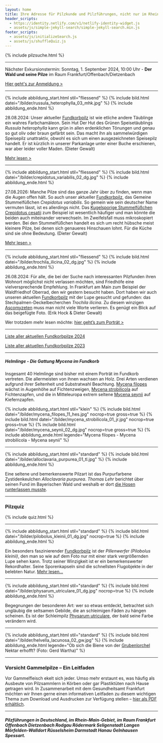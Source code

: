 ```yaml
---
layout: home
title: Ihre Adresse für Pilzkunde und Pilzführungen, nicht nur im Rhein-Main-Gebiet
header_scripts:
  - https://identity.netlify.com/v1/netlify-identity-widget.js
  - assets/js/simple-jekyll-search/simple-jekyll-search.min.js
footer_scripts:
  - assets/js/initializeSearch.js
  - assets/js/shuffleQuiz.js
---
```

[](/fundkorb.de/termine)

{% include pilzsuche.html %}

- - -

Nächster Exkursionstermin: Sonntag, 1. September 2024, 10:00 Uhr - **Der Wald und seine Pilze** im Raum Frankfurt/Offenbach/Dietzenbach

[Hier geht's zur Anmeldung >](/termine)

- - -

{% include abbildung_start.html stil="fliessend" %}
{% include bild.html datei="/bilder/russula_heterophylla_03_mhk.jpg" %}
{% include abbildung_ende.html %}

28.08.2024: Unser aktueller [Fundkorbpilz](AA "Glossar-") ist wie etliche andere Täublinge ein wahres Farbchamäleon. Sein Hut Der Hut des Grünen Speisetäublings *Russula heterophylla* kann grün in allen erdenklichen Tönungen und genau so gut oliv oder braun gefärbt sein. Das macht ihn als sammelwürdigen Speisepilz unattraktiv, obwohl es sich um einen ausgezeichneten Speisepilz handelt. Er ist kürzlich in unserer Parkanlage unter einer Buche erschienen, war aber leider voller Maden. (Dieter Gewalt)

[Mehr lesen >](/pilze/russula-heterophylla-grüner-speisetäubling)

<div style="clear:  both"></div>

- - -

{% include abbildung_start.html stil="fliessend" %}
{% include bild.html datei="/bilder/crepidotus_variabilis_02_dg.jpg" %}
{% include abbildung_ende.html %}

27.08.2026: Manche Pilze sind das ganze Jahr über zu finden, wenn man die Augen offen hält. So auch unser aktueller [Fundkorbpilz](AA "Glossar-"), das Gemeine Stummelfüßchen *Crepidotus variabilis*. So gemein wie sein deutscher Name vermuten lässt, ist es allerdings nicht. Das [Kugelsporige Stummelfüßchen Crepidotus cesatii](/pilze/crepidotus-cesatii-kugelsporiges-stummelfüßchen) zum Beispiel ist wesentlich häufiger und man könnte die beiden auch miteinander verwechseln. Im Zweifelsfall muss mikroskopiert werden. Bei den Stummelfüßchen handelt es sich um recht hübsche meist kleinere Pilze, bei denen sich genaueres Hinschauen lohnt. Für die Küche sind sie ohne Bedeutung. (Dieter Gewalt)

[Mehr lesen >](/pilze/crepidotus-variabilis-gemeines-stummelfüßchen)

<div style="clear:  both"></div>

- - -

{% include abbildung_start.html stil="fliessend" %}
{% include bild.html datei="/bilder/trochila_ilicina_02_dg.jpg" %}
{% include abbildung_ende.html %}

26.08.2024: Für alle, die bei der Suche nach interessanten Pilzfunden ihren Wohnort möglichst nicht verlassen möchten, sind Friedhöfe eine vielversprechende Empfehlung. In Frankfurt am Main zum Beispiel der Waldfriedhof Oberrad, den wir gestern besucht haben. Dort haben wir auch unseren aktuellen [Fundkorbpilz](AA "Glossar-") mit der Lupe gesucht und gefunden: das Stechpalmen-Deckelbecherchen *Trochila ilicina*. Zu diesem winzigen [Ascomyzeten](Ascomyzeten "Glossar") muss man nicht viele Worte verlieren. Es genügt ein Blick auf das beigefügte Foto. (Erik Hock & Dieter Gewalt)

Wer trotzdem mehr lesen möchte: [hier geht’s zum Porträt >](/pilze/trochila-ilicina-stechpalmen-deckelbecherchen)

<div style="clear:  both"></div>

- - -

[Liste aller aktuellen Fundkorbpilze 2024](/artikel/liste-aller-aktuellen-fundkorbpilze-2024.html)

[Liste aller aktuellen Fundkorbpilze 2023](/artikel/liste-aller-aktuellen-fundkorbpilze-2023.html)

- - -

##### Helmlinge - Die Gattung *Mycena* im Fundkorb

Insgesamt 40 Helmlinge sind bisher mit einem Porträt im Fundkorb vertreten. Die allermeisten von ihnen wachsen an Holz. Drei Arten verdienen aufgrund ihrer Seltenheit und Substratwahl Beachtung. [Mycena filopes](/pilze/mycena-filopes-zerbrechlicher-fadenhelmling) wächst in Augenhöhe auf Fichtenzweigen, [Mycena strobilicola](/pilze/mycena-strobilicola-fichtenzapfenhelmling) auf Fichtenzapfen, und die in Mitteleuropa extrem seltene [Mycena seynii](/pilze/mycena-seynii-mediterraner-kiefernzapfenhelmling) auf Kiefernzapfen.

{% include abbildung_start.html stil="klein" %}
{% include bild.html datei="/bilder/mycena_filopes_11_hes.jpg" nocrop=true gross=true %}
{% include bild.html datei="/bilder/mycena_strobilicola_01_jr.jpg" nocrop=true gross=true %}
{% include bild.html datei="/bilder/mycena_seynii_02_dg.jpg" nocrop=true gross=true %}
{% include abbildung_ende.html legende="Mycena filopes - Mycena strobilicola - Mycena seynii" %}

- - -

{% include abbildung_start.html stil="standard" %}
{% include bild.html datei="/bilder/alloclavaria_purpurea_01_tl.jpg" %}
{% include abbildung_ende.html %}

Eine seltene und bemerkenswerte Pilzart ist das Purpurfarbene Zystidenkeulchen *Alloclavaria purpurea*. *Thomas Lehr* berichtet über seinen Fund im Bayerischen Wald und weshalb er dort [die Hosen runterlassen musste](/pilze/alloclavaria-purpurea-purpurfarbenes-zystidenkeulchen).

- - -

### Pilzquiz

{% include quiz.html %}

- - -

{% include abbildung_start.html stil="standard" %}
{% include bild.html datei="/bilder/pilobolus_kleinii_01_dg.jpg" nocrop=true %}
{% include abbildung_ende.html %}

Ein besonders faszinierender [Fundkorbpilz](AA "Glossar-") ist der *Pillenwerfer (Pilobolus kleinii)*, den man so wie auf dem Foto nur mit einer stark vergrößernden Lupe sehen kann. Trotz seiner Winzigkeit ist er ein bemerkenswerter Rekordhalter. Seine Sporenkapseln sind die schnellsten Flugobjekte in der belebten Natur. [Mehr lesen...](/pilze/pilobolus-kleinii-pillenwerfer)

- - -

{% include abbildung_start.html stil="standard" %}
{% include bild.html datei="/bilder/physarum_utriculare_01_dg.jpg" nocrop=true %}
{% include abbildung_ende.html %}

Begegnungen der besonderen Art: wer so etwas entdeckt, betrachtet sich ungläubig die seltsamen Gebilde, die an schleimigen Fäden zu hängen scheinen. Es ist der Schleimpilz [Physarum utriculare](/pilze/physarum-utriculare-fadenfruchtschleimpilz), der bald seine Farbe verändern wird.

- - -

{% include abbildung_start.html stil="standard" %}
{% include bild.html datei="/bilder/helvella_lacunosa_02_gw.jpg" %}
{% include abbildung_ende.html legende="Ob sich die Biene von der <a href='/pilze/helvella-lacunosa-grubenlorchel'>Grubenlorchel</a> Nektar erhofft?  (Foto: Gerd Wartha)" %}

- - -

### Vorsicht Gammelpilze – Ein Leitfaden

Vor Gammelfleisch ekelt sich jeder. Umso mehr erstaunt es, was häufig als Ausbeute von Pilzsammlern in Körben oder gar Plastiktüten nach Hause getragen wird. In Zusammenarbeit mit dem Gesundheitsamt Frankfurt möchten wir Ihnen gerne einen informativen Leitfaden zu diesem wichtigen Thema zum Download und Ausdrucken zur Verfügung stellen – [hier als PDF erhältlich](/assets/docs/Fundkorb.de-Gammelpilze.pdf).

- - -

##### Pilzführungen in Deutschland, im Rhein-Main-Gebiet, im Raum Frankfurt Offenbach Dietzenbach Rodgau Rödermark Seligenstadt Langen Mörfelden-Walldort Rüsselsheim Darmstadt Hanau Gelnhausen Spessart.